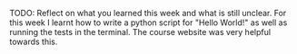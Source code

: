 TODO: Reflect on what you learned this week and what is still unclear.
For this week I learnt how to write a python script for "Hello World!" as well as running the tests in the terminal. The course website was very helpful towards this. 
